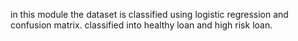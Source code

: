 in this module the dataset is classified using logistic regression and confusion matrix. 
classified into healthy loan and high risk loan.
